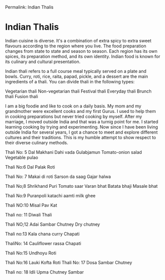 Permalink: Indian Thalis

# Indian Thalis
Indian cuisine is diverse. It's a combination of extra spicy to extra sweet flavours according to the region where you live. The food preparation changes from state to state and season to season. Each region has its own spices, its preparation method, and its own identity. Indian food is known for its culinary and cultural presentation. 

Indian thali refers to a full course meal typically served on a plate and bowls. Curry, roti, rice, raita, papad, pickle, and a dessert are the main ingredients of a thali. You can divide thali in the following types:

Vegetarian thali
Non-vegetarian thali
Festival thali
Everyday thali 
Brunch thali
Fusion thali

I am a big foodie and like to cook on a daily basis. My mom and my grandmother were excellent cooks and my first Gurus. I used to help them in cooking preparations but never tried cooking by myself. After my marriage, I moved outside India and that was a turnig point for me. I started learning cooking by trying and experimenting.  Now since I have been living outside India for several years, I got a chance to meet and explore different cultures and their traditions. This is my humble attempt to show respect to their diverse culinary methods. 


Thali No: 5
Dal Makhani
Dahi vada
Gulabjamun 
Tomato-onion salad
Vegetable pulao

Thali No:6
Dal Palak
Roti

Thali No: 7
Makai di roti
Sarson da saag
Gajar halwa

Thali No;8
Shrikhand 
Puri
Tomato saar
Varan bhat
Batata bhaji
Masale bhat

Thali No:9
Puranpoli 
katachi aamti
milk 
ghee

Thali NO:10
Misal
Pav 
Kat 

Thali no: 11
Diwali Thali

Thali NO;12
Adai 
Sambar
Chutney
Dry chutney

Thali no:13
Kala chana curry
Chapati

ThaliNo: 14
Cauliflower rassa
Chapati

Thali No:15
Undhoyu
Roti

Thali No:16
Lauki Kofta
Roti
Thali No: 17
Dosa 
Sambar
Chutney

Thali no: 18
Idli 
Upma 
Chutney
Sambar
